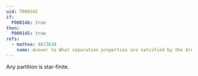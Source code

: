 ```yaml
---
uid: T000342
if:
  P000146: true
then:
  P000145: true
refs:
  - mathse: 4673639
    name: Answer to What separation properties are satisfied by the Arens space?
---
```


Any partition is star-finite.
